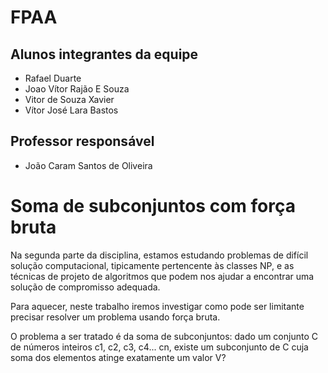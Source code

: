 # FPAA

## Alunos integrantes da equipe

* Rafael Duarte
* Joao Vítor Rajão E Souza
* Vitor de Souza Xavier
* Vítor José Lara Bastos

## Professor responsável

* João Caram Santos de Oliveira

# Soma de subconjuntos com força bruta

Na  segunda  parte  da  disciplina,  estamos  estudando  problemas  de  difícil  solução  computacional, 
tipicamente pertencente às classes NP, e as técnicas de projeto de algoritmos que podem nos ajudar a 
encontrar uma solução de compromisso adequada.  
  
Para aquecer, neste trabalho iremos investigar como pode ser limitante precisar resolver um problema 
usando força bruta.  
 
O problema a ser tratado é da soma de subconjuntos: dado um conjunto C de números inteiros c1, c2, 
c3, c4... cn, existe um subconjunto de C cuja soma dos elementos atinge exatamente um valor V? 


